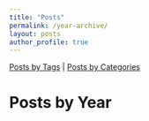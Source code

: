 ```yaml
---
title: "Posts"
permalink: /year-archive/
layout: posts
author_profile: true
---
```


[Posts by Tags](/blog/tags/)  |  [Posts by Categories](/blog/categories/)


#  Posts by Year
